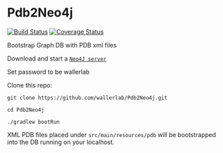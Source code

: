 # Pdb2Neo4j
[![Build Status](https://travis-ci.org/wallerlab/reaktor.svg?branch=master)](https://travis-ci.org/wallerlab/reaktor)
[![Coverage Status](https://coveralls.io/repos/github/wallerlab/reaktor/badge.svg?branch=master)](https://coveralls.io/github/wallerlab/reaktor?branch=master)

Bootstrap Graph DB with PDB xml files

Download and start a [`Neo4J server`](http://neo4j.com)

Set password to be wallerlab

Clone this repo:

`git clone https://github.com/wallerlab/Pdb2Neo4j.git`

`cd Pdb2Neo4j`

`./gradlew bootRun`

XML PDB files placed under
`src/main/resources/pdb`
will be bootstrapped into the DB running on your localhost.




